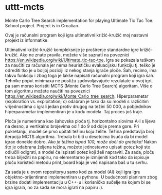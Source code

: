 # uttt-mcts
Monte Carlo Tree Search implementation for playing Ultimate Tic Tac Toe. School project. Project is in Croatian.

Ovaj je računalni program koji igra ultimativni križić-kružić moj nastavni projekt iz informatike.

Ultimativni križić-kružić kompleksnije je proširenje standardne igre križić-kružić. Ako ne znate pravila, možete više saznati na poveznici https://en.wikipedia.org/wiki/Ultimate_tic-tac-toe. Igra se pokazala teškom za naučiti za računala jer nema heurističku evaluacijsku funkciju tj. teško je odrediti tko je u boljoj poziciji iz nekog stanja igrače ploče. Šah, recimo, ima takvu funkciju i zbog toga je lakše napisati računalni program koji igra šah. Tehnike poput minimaxa ne postižu zadovoljavajuće rezulatate u ovoj igri, pa sam morao koristiti MCTS (Monte Carlo Tree Search) algoritam. Više o tom algoritmu možete naučiti na poveznici https://en.wikipedia.org/wiki/Monte_Carlo_tree_search. Hiperparametar (exploration vs. exploitation; c) odabran je tako da su modeli s različitim vrijednostima c igrali jedan protiv drugog na težini 50 000, a pobjednikov hiperparametar implementiran je u kodu modela. Taj proces još traje.

Ploča je numerirana kao šahovska ploča tj. horizontalno slovima A-I s lijeva na desno, a vertikalno brojevima od 1 do 9 od dolje prema gore. Pri pokretanju, model će prvo upitati težinu koju želite. Težina predstavlja broj iteracija MCTS algoritma. Trebala bi biti u desetcima tisuća da bi model igrao donekle dobro. *Ako je težina ispod 100, može doći do grešaka!* Nakon što je odabrana željena težina, možete jednostavno upisati potez koji ste odlučili odigrati, a model će ispisati potez koji želi napraviti. Za sada, ploču treba bilježiti na papiru, no elementarno je izmijeniti kod tako da ispisuje ploču koristeći metodu print_board koja je već napisana baš u tu svrhu. 

Za sada je u ovom repositoryu samo kod za model (AI) koji igra igru objektno-orijentirano implementiran u pythonu. U budućnosti planiram zbog brzine dodati implementaciju u C++-u i korisničko sučelje na kojem bi se igra igrala, no za sada se mora igrati na papiru :).
